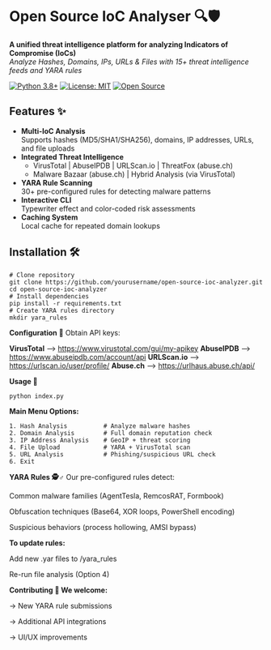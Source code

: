 # Open Source IoC Analyser 🔍🛡️

**A unified threat intelligence platform for analyzing Indicators of Compromise (IoCs)**  
*Analyze Hashes, Domains, IPs, URLs & Files with 15+ threat intelligence feeds and YARA rules*

[![Python 3.8+](https://img.shields.io/badge/Python-3.8%2B-blue.svg)](https://www.python.org/)
[![License: MIT](https://img.shields.io/badge/License-MIT-yellow.svg)](https://opensource.org/licenses/MIT)
[![Open Source](https://badges.frapsoft.com/os/v2/open-source.svg?v=103)](https://github.com/ellerbrock/open-source-badges/)

## Features ✨

- **Multi-IoC Analysis**  
  Supports hashes (MD5/SHA1/SHA256), domains, IP addresses, URLs, and file uploads
- **Integrated Threat Intelligence**  
  - VirusTotal | AbuseIPDB | URLScan.io | ThreatFox (abuse.ch)  
  - Malware Bazaar (abuse.ch) | Hybrid Analysis (via VirusTotal)
- **YARA Rule Scanning**  
  30+ pre-configured rules for detecting malware patterns
- **Interactive CLI**  
  Typewriter effect and color-coded risk assessments
- **Caching System**  
  Local cache for repeated domain lookups

## Installation 🛠️

    # Clone repository
    git clone https://github.com/yourusername/open-source-ioc-analyzer.git
    cd open-source-ioc-analyzer         
    # Install dependencies
    pip install -r requirements.txt
    # Create YARA rules directory
    mkdir yara_rules

**Configuration 🔑**
Obtain API keys:

**VirusTotal** --> https://www.virustotal.com/gui/my-apikey
**AbuseIPDB** --> https://www.abuseipdb.com/account/api
**URLScan.io** --> https://urlscan.io/user/profile/
**Abuse.ch** --> https://urlhaus.abuse.ch/api/

**Usage 🚀**

    python index.py
    
**Main Menu Options:**

    1. Hash Analysis          # Analyze malware hashes
    2. Domain Analysis        # Full domain reputation check
    3. IP Address Analysis    # GeoIP + threat scoring
    4. File Upload            # YARA + VirusTotal scan
    5. URL Analysis           # Phishing/suspicious URL check
    6. Exit

**YARA Rules 🕵️♂️**
Our pre-configured rules detect:

Common malware families (AgentTesla, RemcosRAT, Formbook)

Obfuscation techniques (Base64, XOR loops, PowerShell encoding)

Suspicious behaviors (process hollowing, AMSI bypass)

**To update rules:**

Add new .yar files to /yara_rules

Re-run file analysis (Option 4)

**Contributing 🤝
We welcome:**

-> New YARA rule submissions

-> Additional API integrations

-> UI/UX improvements
